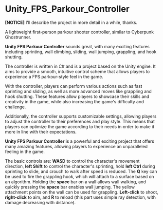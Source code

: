 # Unity_FPS_Parkour_Controller
**[NOTICE]** I'll describe the project in more detail in a while, thanks.

A lightweight first-person parkour shooter controller, similar to Cyberpunk Ghostrunner.

**Unity FPS Parkour Controller** sounds great, with many exciting features including sprinting, wall climbing, sliding, wall jumping, grappling, and hook shutting.

The controller is written in C# and is a project based on the Unity engine. It aims to provide a smooth, intuitive control scheme that allows players to experience a FPS parkour-style feel in the game.

With the controller, players can perform various actions such as fast sprinting and sliding, as well as more advanced moves like grappling and hook shutting. These features allow players to showcase their skills and creativity in the game, while also increasing the game's difficulty and challenge.

Additionally, the controller supports customizable settings, allowing players to adjust the controller to their preferences and play style. This means that players can optimize the game according to their needs in order to make it more in line with their expectations.

**Unity FPS Parkour Controller** is a powerful and exciting project that offers many amazing features, allowing players to experience an unparalleled feeling in the game.

The basic controls are: **WASD** to control the character's movement direction, **left Shift** to control the character's sprinting, hold **left Ctrl** during sprinting to slide, and crouch to walk after speed is reduced. The **Q** key can be used to fire the grappling hook, which will attach to a surface based on an algorithm. Holding the **space** bar on a wall allows wall walking, and quickly pressing the **space** bar enables wall jumping. The yellow attachment points on the wall can be used for grappling. **Left-click** to shoot, **right-click** to aim, and **R** to reload (this part uses simple ray detection, with damage decreasing with distance).



